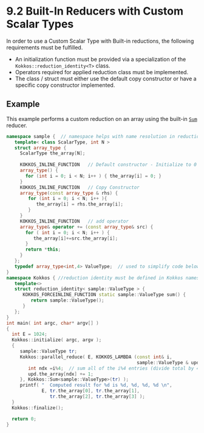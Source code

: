 # 9.2 Built-In Reducers with Custom Scalar Types

In order to use a Custom Scalar Type with Built-in reductions, the following requirements must be fulfilled.

   * An initialization function must be provided via a specialization of the `Kokkos::reduction_identity<T>` class.  
   * Operators required for applied reduction class must be implemented.
   * The class / struct must either use the default copy constructor or have a specific copy constructor 
     implemented. 

## Example

This example performs a custom reduction on an array using the built-in [`Sum`](../API/core/builtinreducers/Sum) reducer. 

```c++
namespace sample {  // namespace helps with name resolution in reduction identity 
   template< class ScalarType, int N >
   struct array_type {
     ScalarType the_array[N];
  
     KOKKOS_INLINE_FUNCTION   // Default constructor - Initialize to 0's
     array_type() { 
       for (int i = 0; i < N; i++ ) { the_array[i] = 0; }
     }
     KOKKOS_INLINE_FUNCTION   // Copy Constructor
     array_type(const array_type & rhs) { 
        for (int i = 0; i < N; i++ ){
           the_array[i] = rhs.the_array[i];
        }
     }
     KOKKOS_INLINE_FUNCTION   // add operator
     array_type& operator += (const array_type& src) {
       for ( int i = 0; i < N; i++ ) {
          the_array[i]+=src.the_array[i];
       }
       return *this;
     }
   };
   typedef array_type<int,4> ValueType;  // used to simplify code below
}
namespace Kokkos { //reduction identity must be defined in Kokkos namespace
   template<>
   struct reduction_identity< sample::ValueType > {
      KOKKOS_FORCEINLINE_FUNCTION static sample::ValueType sum() {
         return sample::ValueType();
      }
   };
}
int main( int argc, char* argv[] )
{
  int E = 1024;
  Kokkos::initialize( argc, argv );
  {
     sample::ValueType tr;         
     Kokkos::parallel_reduce( E, KOKKOS_LAMBDA (const int& i, 
                                                sample::ValueType & upd) {
        int ndx =i%4;  // sum all of the i%4 entries (divide total by 4)
        upd.the_array[ndx] += 1; 
     }, Kokkos::Sum<sample::ValueType>(tr) );
     printf( "  Computed result for %d is %d, %d, %d, %d \n", 
             E, tr.the_array[0], tr.the_array[1], 
                tr.the_array[2], tr.the_array[3] );
  }
  Kokkos::finalize();

  return 0;
}

```